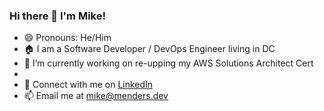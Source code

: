 ### Hi there 👋 I'm Mike!
- 😄 Pronouns: He/Him
- 🏠 I am a Software Developer / DevOps Engineer living in DC
- 🔭 I’m currently working on re-upping my AWS Solutions Architect Cert
- 
- 💬 Connect with me on [LinkedIn](https://www.linkedin.com/in/mike-enders/)
- 📫 Email me at [mike@menders.dev](mike@menders.dev)
